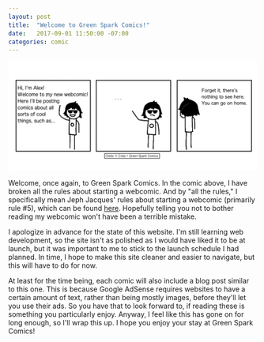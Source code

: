 ```yaml
---
layout: post
title:  "Welcome to Green Spark Comics!"
date:   2017-09-01 11:50:00 -07:00
categories: comic
---
```

![Comic #1](/images/ONE0001.png)

Welcome, once again, to Green Spark Comics. In the comic above, I have broken all the rules about starting a webcomic. And by "all the rules," I specifically mean Jeph Jacques' rules about starting a webcomic (primarily rule #5), which can be found [here][jjlink]. Hopefully telling you not to bother reading my webcomic won't have been a terrible mistake.

I apologize in advance for the state of this website. I'm still learning web development, so the site isn't as polished as I would have liked it to be at launch, but it was important to me to stick to the launch schedule I had planned. In time, I hope to make this site cleaner and easier to navigate, but this will have to do for now.

At least for the time being, each comic will also include a blog post similar to this one. This is because Google AdSense requires websites to have a certain amount of text, rather than being mostly images, before they'll let you use their ads. So you have that to look forward to, if reading these is something you particularly enjoy. Anyway, I feel like this has gone on for long enough, so I'll wrap this up. I hope you enjoy your stay at Green Spark Comics!

[jjlink]: http://jephjacques.com/post/596723785/so-you-want-to-start-a-webcomic
